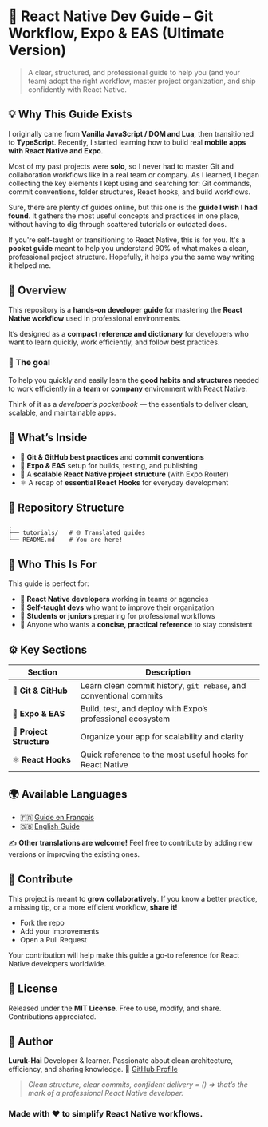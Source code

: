 # 🚀 React Native Dev Guide – Git Workflow, Expo & EAS (Ultimate Version)

> A clear, structured, and professional guide to help you (and your team) adopt the right workflow, master project organization, and ship confidently with React Native.

## 💡 Why This Guide Exists

I originally came from **Vanilla JavaScript / DOM and Lua**, then transitioned to **TypeScript**. Recently, I started learning how to build real **mobile apps with React Native and Expo**.

Most of my past projects were **solo**, so I never had to master Git and collaboration workflows like in a real team or company. As I learned, I began collecting the key elements I kept using and searching for: Git commands, commit conventions, folder structures, React hooks, and build workflows.

Sure, there are plenty of guides online, but this one is the **guide I wish I had found**. It gathers the most useful concepts and practices in one place, without having to dig through scattered tutorials or outdated docs.

If you're self-taught or transitioning to React Native, this is for you. It's a **pocket guide** meant to help you understand 90% of what makes a clean, professional project structure. Hopefully, it helps you the same way writing it helped me.

## 🧭 Overview

This repository is a **hands-on developer guide** for mastering the **React Native workflow** used in professional environments.

It’s designed as a **compact reference and dictionary** for developers who want to learn quickly, work efficiently, and follow best practices.

### 🎯 The goal

To help you quickly and easily learn the **good habits and structures** needed to work efficiently in a **team** or **company** environment with React Native.

Think of it as a *developer’s pocketbook* — the essentials to deliver clean, scalable, and maintainable apps.

## 📘 What’s Inside

* 💾 **Git & GitHub best practices** and **commit conventions**
* 📱 **Expo & EAS** setup for builds, testing, and publishing
* 🧱 A **scalable React Native project structure** (with Expo Router)
* ⚛️ A recap of **essential React Hooks** for everyday development

## 📂 Repository Structure

```
.
├── tutorials/   # 🌐 Translated guides
└── README.md    # You are here!
```

## 🧰 Who This Is For

This guide is perfect for:

* 💼 **React Native developers** working in teams or agencies
* 🧠 **Self-taught devs** who want to improve their organization
* 🚀 **Students or juniors** preparing for professional workflows
* 🧩 Anyone who wants a **concise, practical reference** to stay consistent

## ⚙️ Key Sections

| Section                  | Description                                                        |
| ------------------------ | ------------------------------------------------------------------ |
| 💾 **Git & GitHub**      | Learn clean commit history, `git rebase`, and conventional commits |
| 📱 **Expo & EAS**        | Build, test, and deploy with Expo’s professional ecosystem         |
| 🧱 **Project Structure** | Organize your app for scalability and clarity                      |
| ⚛️ **React Hooks**       | Quick reference to the most useful hooks for React Native          |

## 🌍 Available Languages

* 🇫🇷 [Guide en Français](./tutorials/fr.md)
* 🇬🇧 [English Guide](./tutorials/en.md)

✍️ **Other translations are welcome!**
Feel free to contribute by adding new versions or improving the existing ones.

## 🤝 Contribute

This project is meant to **grow collaboratively**.
If you know a better practice, a missing tip, or a more efficient workflow, **share it!**

* Fork the repo
* Add your improvements
* Open a Pull Request

Your contribution will help make this guide a go-to reference for React Native developers worldwide.

## 📜 License

Released under the **MIT License**.
Free to use, modify, and share. Contributions appreciated.

## 🧠 Author

**Luruk-Hai**
Developer & learner. Passionate about clean architecture, efficiency, and sharing knowledge.
📘 [GitHub Profile](https://github.com/Luruk-Hai)

> *Clean structure, clear commits, confident delivery = () => that’s the mark of a professional React Native developer.*

### Made with ❤️ to simplify React Native workflows.